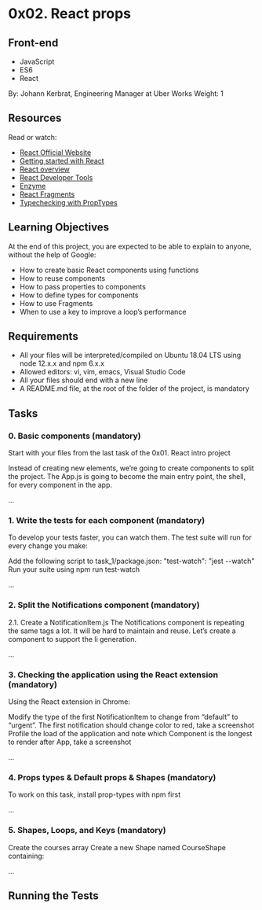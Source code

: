 # 0x02. React props

## Front-end
- JavaScript
- ES6
- React

By: Johann Kerbrat, Engineering Manager at Uber Works
Weight: 1


## Resources
Read or watch:
- [React Official Website](https://reactjs.org/)
- [Getting started with React](https://reactjs.org/docs/getting-started.html)
- [React overview](https://reactjs.org/docs/react-api.html)
- [React Developer Tools](https://reactjs.org/blog/2019/08/15/new-react-devtools.html)
- [Enzyme](https://enzymejs.github.io/enzyme/)
- [React Fragments](https://reactjs.org/docs/fragments.html)
- [Typechecking with PropTypes](https://reactjs.org/docs/typechecking-with-proptypes.html)

## Learning Objectives
At the end of this project, you are expected to be able to explain to anyone, without the help of Google:

- How to create basic React components using functions
- How to reuse components
- How to pass properties to components
- How to define types for components
- How to use Fragments
- When to use a key to improve a loop’s performance

## Requirements
- All your files will be interpreted/compiled on Ubuntu 18.04 LTS using node 12.x.x and npm 6.x.x
- Allowed editors: vi, vim, emacs, Visual Studio Code
- All your files should end with a new line
- A README.md file, at the root of the folder of the project, is mandatory

## Tasks

### 0. Basic components (mandatory)
Start with your files from the last task of the 0x01. React intro project

Instead of creating new elements, we’re going to create components to split the project. The App.js is going to become the main entry point, the shell, for every component in the app.

...

### 1. Write the tests for each component (mandatory)
To develop your tests faster, you can watch them. The test suite will run for every change you make:

Add the following script to task_1/package.json: "test-watch": "jest --watch"
Run your suite using npm run test-watch

...

### 2. Split the Notifications component (mandatory)
2.1. Create a NotificationItem.js
The Notifications component is repeating the same tags a lot. It will be hard to maintain and reuse. Let’s create a component to support the li generation.

...

### 3. Checking the application using the React extension (mandatory)
Using the React extension in Chrome:

Modify the type of the first NotificationItem to change from “default” to “urgent”. The first notification should change color to red, take a screenshot
Profile the load of the application and note which Component is the longest to render after App, take a screenshot

...

### 4. Props types & Default props & Shapes (mandatory)
To work on this task, install prop-types with npm first

...

### 5. Shapes, Loops, and Keys (mandatory)
Create the courses array
Create a new Shape named CourseShape containing:

...

## Running the Tests
